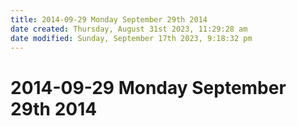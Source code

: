 ```yaml
---
title: 2014-09-29 Monday September 29th 2014
date created: Thursday, August 31st 2023, 11:29:28 am
date modified: Sunday, September 17th 2023, 9:18:32 pm
---
```


# 2014-09-29 Monday September 29th 2014
